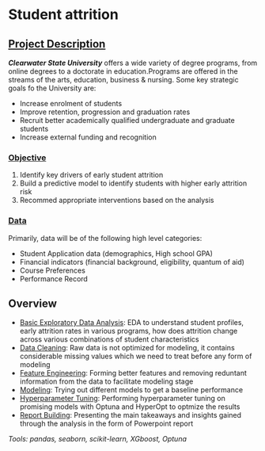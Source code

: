 # Student attrition

## [Project Description](https://github.com/Jobin-Nelson/Student_attrition/blob/master/input/Capstone%20Project.pdf)
***Clearwater State University*** offers a wide variety of degree programs, from online degrees to a doctorate in education.Programs are offered in the streams of the arts, education, business & nursing.
Some key strategic goals fo the University are:
- Increase enrolment of students
- Improve retention, progression and graduation rates
- Recruit better academically qualified undergraduate and graduate students
- Increase external funding and recognition

### [Objective](https://github.com/Jobin-Nelson/Student_attrition/blob/master/input/Capstone%20Project.pdf)
1. Identify key drivers of early student attrition
2. Build a predictive model to identify students with higher early attrition risk
3. Recommed appropriate interventions based on the analysis

### [Data](https://github.com/Jobin-Nelson/Student_attrition/blob/master/input/Student%20Applications%20%26%20Performance.xlsx)
Primarily, data will be of the following high level categories:
- Student Application data (demographics, High school GPA)
- Financial indicators (financial background, eligibility, quantum of aid)
- Course Preferences
- Performance Record

## Overview
- [Basic Exploratory Data Analysis](https://github.com/Jobin-Nelson/Student_attrition/blob/master/src/Student_attrition.ipynb): EDA to understand student profiles, early attrition rates in various programs, how does attrition change across various combinations of student characteristics
- [Data Cleaning](https://github.com/Jobin-Nelson/Student_attrition/tree/master/src/cleaned_data): Raw data is not optimized for modeling, it contains considerable missing values which we need to treat before any form of modeling
- [Feature Engineering](https://github.com/Jobin-Nelson/Student_attrition/blob/master/src/Student_attrition.ipynb): Forming better features and removing reduntant information from the data to facilitate modeling stage
- [Modeling](https://github.com/Jobin-Nelson/Student_attrition/blob/master/src/Student_attrition.ipynb): Trying out different models to get a baseline performance
- [Hyperparameter Tuning](https://github.com/Jobin-Nelson/Student_attrition/tree/master/src/tuning): Performing hyperparameter tuning on promising models with Optuna and HyperOpt to optmize the results
- [Report Building](https://github.com/Jobin-Nelson/Student_attrition/blob/master/report/Attrition_report.pptx): Presenting the main takeaways and insights gained through the analysis in the form of Powerpoint report

*Tools: pandas, seaborn, scikit-learn, XGboost, Optuna*